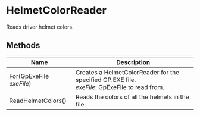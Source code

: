 # HelmetColorReader

Reads driver helmet colors.

## Methods

| Name  | Description  |
|-------|--------------|
| For(GpExeFile *exeFile*)  | Creates a HelmetColorReader for the specified GP.EXE file.<br />*exeFile*: GpExeFile to read from.<br />  |
| ReadHelmetColors()  | Reads the colors of all the helmets in the file.  |


